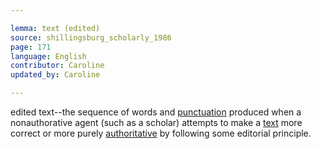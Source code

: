 ```yaml
---

lemma: text (edited)
source: shillingsburg_scholarly_1986
page: 171
language: English
contributor: Caroline
updated_by: Caroline

---
```


edited text--the sequence of words and [punctuation](punctuation.html) produced when a nonauthorative agent (such as a scholar) attempts to make a [text](text.html) more correct or more purely [authoritative](authoritative.html) by following some editorial principle.
